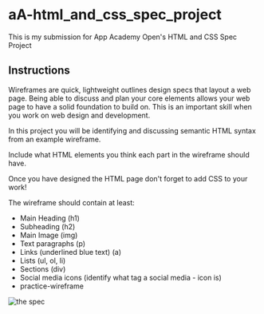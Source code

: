 # aA-html_and_css_spec_project

This is my submission for App Academy Open's HTML and CSS Spec Project

## Instructions

Wireframes are quick, lightweight outlines design specs that layout a web page. Being able to discuss and plan your core elements allows your web page to have a solid foundation to build on. This is an important skill when you work on web design and development.

In this project you will be identifying and discussing semantic HTML syntax from an example wireframe.

Include what HTML elements you think each part in the wireframe should have.

Once you have designed the HTML page don't forget to add CSS to your work!

The wireframe should contain at least:

-   Main Heading (h1)
-   Subheading (h2)
-   Main Image (img)
-   Text paragraphs (p)
-   Links (underlined blue text) (a)
-   Lists (ul, ol, li)
-   Sections (div)
-   Social media icons (identify what tag a social media - icon is)
-   practice-wireframe

![the spec](https://appacademy-open-assets.s3-us-west-1.amazonaws.com/Modular-Curriculum/content/css/practice-wireframe.png)
